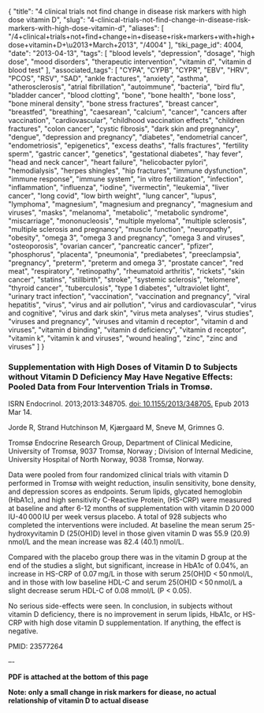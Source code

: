 {
    "title": "4 clinical trials not find change in disease risk markers with high dose vitamin D",
    "slug": "4-clinical-trials-not-find-change-in-disease-risk-markers-with-high-dose-vitamin-d",
    "aliases": [
        "/4+clinical+trials+not+find+change+in+disease+risk+markers+with+high+dose+vitamin+D+\u2013+March+2013",
        "/4004"
    ],
    "tiki_page_id": 4004,
    "date": "2013-04-13",
    "tags": [
        "blood levels",
        "depression",
        "dosage",
        "high dose",
        "mood disorders",
        "therapeutic intervention",
        "vitamin d",
        "vitamin d blood test"
    ],
    "associated_tags": [
        "CYPA",
        "CYPB",
        "CYPR",
        "EBV",
        "HRV",
        "PCOS",
        "RSV",
        "SAD",
        "ankle fractures",
        "anxiety",
        "asthma",
        "atherosclerosis",
        "atrial fibrillation",
        "autoimmune",
        "bacteria",
        "bird flu",
        "bladder cancer",
        "blood clotting",
        "bone",
        "bone health",
        "bone loss",
        "bone mineral density",
        "bone stress fractures",
        "breast cancer",
        "breastfed",
        "breathing",
        "caesarean",
        "calcium",
        "cancer",
        "cancers after vaccination",
        "cardiovascular",
        "childhood vaccination effects",
        "children fractures",
        "colon cancer",
        "cystic fibrosis",
        "dark skin and pregnancy",
        "dengue",
        "depression and pregnancy",
        "diabetes",
        "endometrial cancer",
        "endometriosis",
        "epigenetics",
        "excess deaths",
        "falls fractures",
        "fertility sperm",
        "gastric cancer",
        "genetics",
        "gestational diabetes",
        "hay fever",
        "head and neck cancer",
        "heart failure",
        "helicobacter pylori",
        "hemodialysis",
        "herpes shingles",
        "hip fractures",
        "immune dysfunction",
        "immune response",
        "immune system",
        "in vitro fertilization",
        "infection",
        "inflammation",
        "influenza",
        "iodine",
        "ivermectin",
        "leukemia",
        "liver cancer",
        "long covid",
        "low birth weight",
        "lung cancer",
        "lupus",
        "lymphoma",
        "magnesium",
        "magnesium and pregnancy",
        "magnesium and viruses",
        "masks",
        "melanoma",
        "metabolic",
        "metabolic syndrome",
        "miscarriage",
        "mononucleosis",
        "multiple myeloma",
        "multiple sclerosis",
        "multiple sclerosis and pregnancy",
        "muscle function",
        "neuropathy",
        "obesity",
        "omega 3",
        "omega 3 and pregnancy",
        "omega 3 and viruses",
        "osteoporosis",
        "ovarian cancer",
        "pancreatic cancer",
        "pfizer",
        "phosphorus",
        "placenta",
        "pneumonia",
        "prediabetes",
        "preeclampsia",
        "pregnancy",
        "preterm",
        "preterm and omega 3",
        "prostate cancer",
        "red meat",
        "respiratory",
        "retinopathy",
        "rheumatoid arthritis",
        "rickets",
        "skin cancer",
        "statins",
        "stillbirth",
        "stroke",
        "systemic sclerosis",
        "telomere",
        "thyroid cancer",
        "tuberculosis",
        "type 1 diabetes",
        "ultraviolet light",
        "urinary tract infection",
        "vaccination",
        "vaccination and pregnancy",
        "viral hepatitis",
        "virus",
        "virus and air pollution",
        "virus and cardiovascular",
        "virus and cognitive",
        "virus and dark skin",
        "virus meta analyses",
        "virus studies",
        "viruses and pregnancy",
        "viruses and vitamin d receptor",
        "vitamin d and viruses",
        "vitamin d binding",
        "vitamin d deficiency",
        "vitamin d receptor",
        "vitamin k",
        "vitamin k and viruses",
        "wound healing",
        "zinc",
        "zinc and viruses"
    ]
}


### Supplementation with High Doses of Vitamin D to Subjects without Vitamin D Deficiency May Have Negative Effects: Pooled Data from Four Intervention Trials in Tromsø.

ISRN Endocrinol. 2013;2013:348705. [doi: 10.1155/2013/348705.](https://doi.org/10.1155/2013/348705.) Epub 2013 Mar 14.

Jorde R, Strand Hutchinson M, Kjærgaard M, Sneve M, Grimnes G.

Tromsø Endocrine Research Group, Department of Clinical Medicine, University of Tromsø, 9037 Tromsø, Norway ; Division of Internal Medicine, University Hospital of North Norway, 9038 Tromsø, Norway.

Data were pooled from four randomized clinical trials with vitamin D performed in Tromsø with weight reduction, insulin sensitivity, bone density, and depression scores as endpoints. Serum lipids, glycated hemoglobin (HbA1c), and high sensitivity C-Reactive Protein, (HS-CRP) were measured at baseline and after 6-12 months of supplementation with vitamin D 20 000 IU-40 000 IU per week versus placebo. A total of 928 subjects who completed the interventions were included. At baseline the mean serum 25-hydroxyvitamin D (25(OH)D) level in those given vitamin D was 55.9 (20.9) nmol/L and the mean increase was 82.4 (40.1) nmol/L. 

Compared with the placebo group there was in the vitamin D group at the end of the studies a slight, but significant, increase in HbA1c of 0.04%, an increase in HS-CRP of 0.07 mg/L in those with serum 25(OH)D < 50 nmol/L, and in those with low baseline HDL-C and serum 25(OH)D < 50 nmol/L a slight decrease serum HDL-C of 0.08 mmol/L (P < 0.05). 

No serious side-effects were seen. In conclusion, in subjects without vitamin D deficiency, there is no improvement in serum lipids, HbA1c, or HS-CRP with high dose vitamin D supplementation. If anything, the effect is negative.

PMID:     23577264

–-

 **PDF is attached at the bottom of this page** 

 **Note: only a small change in risk markers for diease, no actual relationship of vitamin D to actual disease**